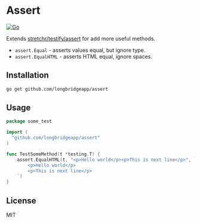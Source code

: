# Assert

[![Go](https://github.com/longbridgeapp/assert/actions/workflows/go.yml/badge.svg)](https://github.com/longbridgeapp/assert/actions/workflows/go.yml)

Extends [stretchr/testify/assert](https://github.com/stretchr/testify/tree/master/assert) for add more useful methods.

- `assert.Equal` - asserts values equal, but ignore type.
- `assert.EqualHTML` - asserts HTML equal, ignore spaces.

## Installation

```bash
go get github.com/longbridgeapp/assert
```

## Usage

```go
package some_test

import (
  "github.com/longbridgeapp/assert"
)

func TestSomeMethod(t *testing.T) {
	assert.EqualHTML(t, "<p>Hello world</p><p>This is next line</p>", `
		<p>Hello world</p>
		<p>This is next line</p>
	`)
}
```

## License

MIT
